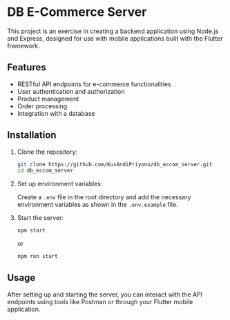# DB E-Commerce Server

This project is an exercise in creating a backend application using Node.js and Express, designed for use with mobile applications built with the Flutter framework.

## Features

- RESTful API endpoints for e-commerce functionalities
- User authentication and authorization
- Product management
- Order processing
- Integration with a database

## Installation

1. Clone the repository:
   ```sh
   git clone https://github.com/KusAndiPriyono/db_eccom_server.git
   cd db_eccom_server
   ```
2. Set up environment variables:

   Create a `.env` file in the root directory and add the necessary environment variables as shown in the `.env.example` file.

3. Start the server:
   ```sh
   npm start
   ```
   or
   ```sh
   npm run start
   ```

## Usage

After setting up and starting the server, you can interact with the API endpoints using tools like Postman or through your Flutter mobile application.

